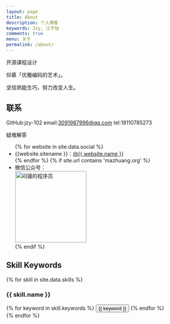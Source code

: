 ```yaml
---
layout: page
title: About
description: 个人博客
keywords: Jzy, 江子怡
comments: true
menu: 关于
permalink: /about/
---
```


开源课程设计

仰慕「优雅编码的艺术」。

坚信熟能生巧，努力改变人生。

## 联系
GitHub:jzy-102
email:3091987996@qq.com
tel:18110785273

疑难解答
<ul>
{% for website in site.data.social %}
<li>{{website.sitename }}：<a href="{{ website.url }}" target="_blank">@{{ website.name }}</a></li>
{% endfor %}
{% if site.url contains 'mazhuang.org' %}
<li>
微信公众号：<br />
<img style="height:192px;width:192px;border:1px solid lightgrey;" src="{{ site.url }}/assets/images/qrcode.jpg" alt="闷骚的程序员" />
</li>
{% endif %}
</ul>


## Skill Keywords

{% for skill in site.data.skills %}
### {{ skill.name }}
<div class="btn-inline">
{% for keyword in skill.keywords %}
<button class="btn btn-outline" type="button">{{ keyword }}</button>
{% endfor %}
</div>
{% endfor %}
